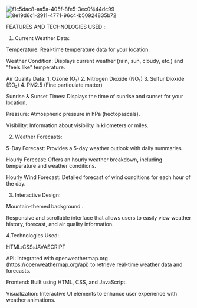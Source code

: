 
![f1c5dac8-aa5a-405f-8fe5-3ec0f444dc99](https://github.com/user-attachments/assets/53204bb4-f25f-4987-878e-1ed75eff5b15)
![8e19d6c1-2911-4771-96c4-b50924835b72](https://github.com/user-attachments/assets/42b17766-56ea-4351-9a05-625cd2168a69)

FEATURES AND TECHNOLOGIES USED ::

1. Current Weather Data:
   
Temperature: Real-time temperature data for your location.

Weather Condition: Displays current weather (rain, sun, cloudy, etc.) and "feels like" temperature.

Air Quality Data:
	1. Ozone (O₃)
	2. Nitrogen Dioxide (NO₂)
	3. Sulfur Dioxide (SO₂)
	4. PM2.5 (Fine particulate matter)
 
Sunrise & Sunset Times: Displays the time of sunrise and sunset for your location.

Pressure: Atmospheric pressure in hPa (hectopascals).

Visibility: Information about visibility in kilometers or miles.

2. Weather Forecasts:

5-Day Forecast: Provides a 5-day weather outlook with daily summaries.

Hourly Forecast: Offers an hourly weather breakdown, including temperature and weather conditions.

Hourly Wind Forecast: Detailed forecast of wind conditions for each hour of the day.

3. Interactive Design:
   
Mountain-themed background .

Responsive and scrollable interface that allows users to easily view weather history, forecast, and air quality information.

4.Technologies Used:

HTML:CSS:JAVASCRIPT

API: Integrated with openweathermap.org (https://openweathermap.org/api) to retrieve real-time weather data and forecasts.

Frontend: Built using HTML, CSS, and JavaScript.

Visualization: Interactive UI elements to enhance user experience with weather animations.
